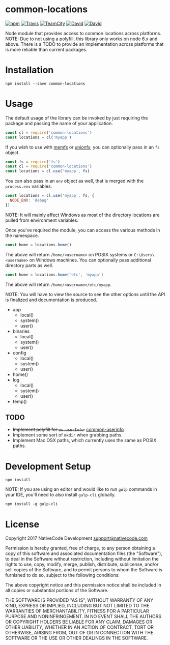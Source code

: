 # common-locations

[![npm](https://img.shields.io/npm/v/common-locations.svg?style=flat-square)](https://www.npmjs.com/package/common-locations)
[![Travis](https://img.shields.io/travis/nativecode-dev/common-locations.svg?style=flat-square&label=travis)](https://travis-ci.org/nativecode-dev/common-locations)
[![TeamCity](https://img.shields.io/teamcity/https/build.nativecode.com/s/commonlocations_continuous.svg?style=flat-square&lbabel=teamcity)](https://build.nativecode.com/viewType.html?buildTypeId=commonlocations_continuous&guest=1)
[![David](https://img.shields.io/david/nativecode-dev/common-locations.svg?style=flat-square&label=deps)](https://www.npmjs.com/package/common-locations)
[![David](https://img.shields.io/david/dev/nativecode-dev/common-locations.svg?style=flat-square&label=devdeps)](https://www.npmjs.com/package/common-locations)

Node module that provides access to common locations across platforms.
NOTE: Due to not using a polyfill, this library only works on node 6.x and above. There is a TODO to provide
an implementation across platforms that is more reliable than current packages.

# Installation
```
npm install --save common-locations
```

# Usage

The default usage of the library can be invoked by just requiring the package
and passing the name of your application.
```javascript
const cl = require('common-locations')
const locations = cl('myapp')
```

If you wish to use with [memfs](https://www.npmjs.com/package/memfs) or
[unionfs](https://www.npmjs.com/package/unionfs), you can optionally pass in an
`fs` object.
```javascript
const fs = require('fs')
const cl = require('common-locations')
const locations = cl.use('myapp', fs)
```

You can also pass in an `env` object as well, that is merged with the `process.env`
variables.
```javascript
const locations = cl.use('myapp', fs, {
  NODE_ENV: 'debug'
})
```

NOTE: It will mainly affect Windows as most of the directory locations are pulled
from environment variables.

Once you've required the module, you can access the various methods in the namespace.
```javascript
const home = locations.home()
```

The above will return `/home/<username>` on POSIX systems or `C:\Users\<username>` on
Windows machines. You can optionally pass additional directory parts as well.
```javascript
const home = locations.home('etc', 'myapp')
```

The above will return `/home/<username>/etc/myapp`.

NOTE: You will have to view the source to see the other options until the API is finalized
and documentation is produced.

- app
    - local()
    - system()
    - user()
- binaries
    - local()
    - system()
    - user()
- config
    - local()
    - system()
    - user()
- home()
- log
    - local()
    - system()
    - user()
- temp()

## TODO
- ~~Implement polyfill for `os.userInfo`.~~ [common-userinfo](https://www.npmjs.com/package/common-userinfo)
- Implement some sort of `mkdir` when grabbing paths.
- Implement Mac OSX paths, which currently uses the same as POSIX paths.

# Development Setup
```
npm install
```

NOTE: If you are using an editor and would like to run `gulp` commands in your IDE,
you'll need to also install `gulp-cli` globally.
```
npm install -g gulp-cli
```

# License
Copyright 2017 NativeCode Development <support@nativecode.com>

Permission is hereby granted, free of charge, to any person obtaining a copy of this software and associated
documentation files (the "Software"), to deal in the Software without restriction, including without
limitation the rights to use, copy, modify, merge, publish, distribute, sublicense, and/or sell copies of the
Software, and to permit persons to whom the Software is furnished to do so, subject to the following
conditions:

The above copyright notice and this permission notice shall be included in all copies or substantial portions
of the Software.

THE SOFTWARE IS PROVIDED "AS IS", WITHOUT WARRANTY OF ANY KIND, EXPRESS OR IMPLIED, INCLUDING BUT NOT LIMITED
TO THE WARRANTIES OF MERCHANTABILITY, FITNESS FOR A PARTICULAR PURPOSE AND NONINFRINGEMENT. IN NO EVENT SHALL
THE AUTHORS OR COPYRIGHT HOLDERS BE LIABLE FOR ANY CLAIM, DAMAGES OR OTHER LIABILITY, WHETHER IN AN ACTION OF
CONTRACT, TORT OR OTHERWISE, ARISING FROM, OUT OF OR IN CONNECTION WITH THE SOFTWARE OR THE USE OR OTHER
DEALINGS IN THE SOFTWARE.
